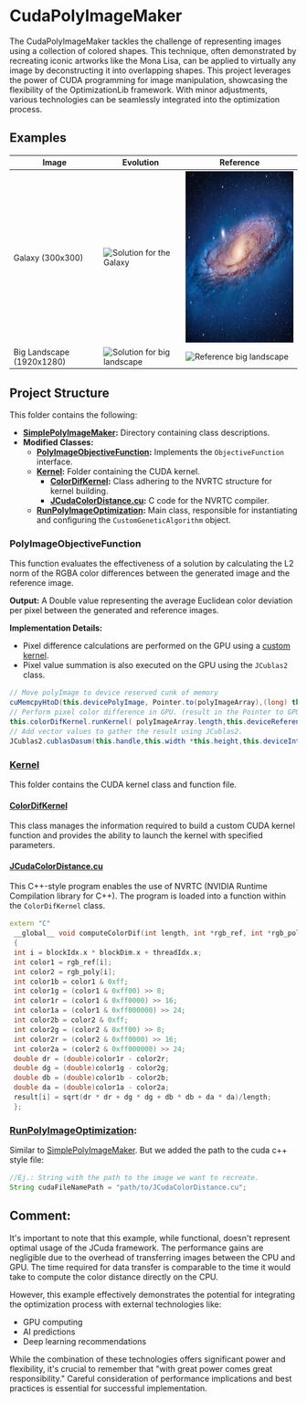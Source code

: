 # CudaPolyImageMaker

The CudaPolyImageMaker tackles the challenge of representing images using a collection of colored shapes. This technique, often demonstrated by recreating iconic artworks like the Mona Lisa, can be applied to virtually any image by deconstructing it into overlapping shapes. This project leverages the power of CUDA programming for image manipulation, showcasing the flexibility of the OptimizationLib framework. With minor adjustments, various technologies can be seamlessly integrated into the optimization process.

## Examples

| Image                     | Evolution                                                                                                                                                                                                            | Reference                                                                                                                                                                                                                 |
|---------------------------|----------------------------------------------------------------------------------------------------------------------------------------------------------------------------------------------------------------------|---------------------------------------------------------------------------------------------------------------------------------------------------------------------------------------------------------------------------|
| Galaxy (300x300)          | <img src="https://github.com/SergioOyaga/GeneticAlgorithmExamples/blob/master/src/out/ImageMaker/galaxy.gif"  title="Solution for the galaxy" alt="Solution for the Galaxy" width="300" height="300" />              | <img src="https://github.com/SergioOyaga/GeneticAlgorithmExamples/blob/master/src/main/resources/ImageMaker/galaxy.jpg"  title="Reference galaxy" alt="Reference galaxy" width="300" height="300" />                      |
| Big Landscape (1920x1280) | <img src="https://github.com/SergioOyaga/GeneticAlgorithmExamples/blob/master/src/out/ImageMaker/big_landscape.gif"  title="Solution for big landscape" alt="Solution for big landscape" width="300" height="200" /> | <img src="https://github.com/SergioOyaga/GeneticAlgorithmExamples/blob/master/src/main/resources/ImageMaker/big_landscape.png"  title="Reference big landscape" alt="Reference big landscape" width="300" height="200" /> |

## Project Structure

This folder contains the following:

- **[SimplePolyImageMaker](https://github.com/SergioOyaga/GeneticAlgorithmExamples/blob/master/src/main/java/org/soyaga/examples/ImageMaker/SimplePolyImageMaker):**  Directory containing class descriptions.
- **Modified Classes:**
   - **[PolyImageObjectiveFunction](#polyimageobjectivefunction):** Implements the `ObjectiveFunction` interface.
   - **[Kernel](#kernel):** Folder containing the CUDA kernel.
      - **[ColorDifKernel](#colordifkernel):** Class adhering to the NVRTC structure for kernel building.
      - **[JCudaColorDistance.cu](#jcudacolordistancecu):** C code for the NVRTC compiler.
   - **[RunPolyImageOptimization](#runpolyimageoptimization):** Main class, responsible for instantiating and configuring the `CustomGeneticAlgorithm` object.

### PolyImageObjectiveFunction

This function evaluates the effectiveness of a solution by calculating the L2 norm of the RGBA color differences between the generated image and the reference image.

**Output:** A Double value representing the average Euclidean color deviation per pixel between the generated and reference images.

**Implementation Details:**

- Pixel difference calculations are performed on the GPU using a [custom kernel](#colordifkernel).
- Pixel value summation is also executed on the GPU using the `JCublas2` class.


````java
// Move polyImage to device reserved cunk of memory
cuMemcpyHtoD(this.devicePolyImage, Pointer.to(polyImageArray),(long) this.width *this.height * Sizeof.INT);
// Perform pixel color difference in GPU. (result in the Pointer to GPU chunk: this.deviceInternalDifferenceVector)
this.colorDifKernel.runKernel( polyImageArray.length,this.deviceReferenceImage, this.devicePolyImage,this.deviceInternalDifferenceVector);
// Add vector values to gather the result using JCublas2.
JCublas2.cublasDasum(this.handle,this.width *this.height,this.deviceInternalDifferenceVector,1,Pointer.to(result));
````

### [Kernel](https://github.com/SergioOyaga/GeneticAlgorithmExamples/blob/master/src/main/java/org/soyaga/examples/ImageMaker/CudaPolyImageMaker/Kernel)

This folder contains the CUDA kernel class and function file.

#### [ColorDifKernel](https://github.com/SergioOyaga/GeneticAlgorithmExamples/blob/master/src/main/java/org/soyaga/examples/ImageMaker/CudaPolyImageMaker/Kernel/ColorDifKernel.java)

This class manages the information required to build a custom CUDA kernel function and provides the ability to launch the kernel with specified parameters.

#### [JCudaColorDistance.cu](https://github.com/SergioOyaga/GeneticAlgorithmExamples/blob/master/src/main/java/org/soyaga/examples/ImageMaker/CudaPolyImageMaker/Kernel/JCudaColorDistance.cu)

This C++-style program enables the use of NVRTC (NVIDIA Runtime Compilation library for C++). The program is loaded into a function within the `ColorDifKernel` class. 


   ```cpp
   extern "C"
    __global__ void computeColorDif(int length, int *rgb_ref, int *rgb_poly, double *result)
    {
    int i = blockIdx.x * blockDim.x + threadIdx.x;
    int color1 = rgb_ref[i];
    int color2 = rgb_poly[i];
    int color1b = color1 & 0xff;
    int color1g = (color1 & 0xff00) >> 8;
    int color1r = (color1 & 0xff0000) >> 16;
    int color1a = (color1 & 0xff000000) >> 24;
    int color2b = color2 & 0xff;
    int color2g = (color2 & 0xff00) >> 8;
    int color2r = (color2 & 0xff0000) >> 16;
    int color2a = (color2 & 0xff000000) >> 24;
    double dr = (double)color1r - color2r;
    double dg = (double)color1g - color2g;
    double db = (double)color1b - color2b;
    double da = (double)color1a - color2a;
    result[i] = sqrt(dr * dr + dg * dg + db * db + da * da)/length;
    };
   ```

### [RunPolyImageOptimization](https://github.com/SergioOyaga/GeneticAlgorithmExamples/blob/master/src/main/java/org/soyaga/examples/ImageMaker/CudaPolyImageMaker/RunPolyImageOptimization.java):
Similar to [SimplePolyImageMaker](https://github.com/SergioOyaga/GeneticAlgorithmExamples/blob/master/src/main/java/org/soyaga/examples/ImageMaker/SimplePolyImageMaker).
But we added the path to the cuda c++ style file:
````java
//Ej.: String with the path to the image we want to recreate.
String cudaFileNamePath = "path/to/JCudaColorDistance.cu";
````

## Comment:

It's important to note that this example, while functional, doesn't represent optimal usage of the JCuda framework. The performance gains are negligible due to the overhead of transferring images between the CPU and GPU. The time required for data transfer is comparable to the time it would take to compute the color distance directly on the CPU.

However, this example effectively demonstrates the potential for integrating the optimization process with external technologies like:

- GPU computing
- AI predictions
- Deep learning recommendations

While the combination of these technologies offers significant power and flexibility, it's crucial to remember that "with great power comes great responsibility." Careful consideration of performance implications and best practices is essential for successful implementation. 



